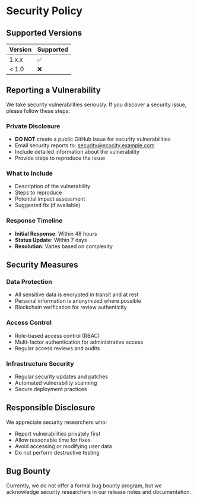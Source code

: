 # Security Policy

## Supported Versions

| Version | Supported          |
| ------- | ------------------ |
| 1.x.x   | :white_check_mark: |
| < 1.0   | :x:                |

## Reporting a Vulnerability

We take security vulnerabilities seriously. If you discover a security issue, please follow these steps:

### Private Disclosure
- **DO NOT** create a public GitHub issue for security vulnerabilities
- Email security reports to: security@ecocity.example.com
- Include detailed information about the vulnerability
- Provide steps to reproduce the issue

### What to Include
- Description of the vulnerability
- Steps to reproduce
- Potential impact assessment
- Suggested fix (if available)

### Response Timeline
- **Initial Response**: Within 48 hours
- **Status Update**: Within 7 days
- **Resolution**: Varies based on complexity

## Security Measures

### Data Protection
- All sensitive data is encrypted in transit and at rest
- Personal information is anonymized where possible
- Blockchain verification for review authenticity

### Access Control
- Role-based access control (RBAC)
- Multi-factor authentication for administrative access
- Regular access reviews and audits

### Infrastructure Security
- Regular security updates and patches
- Automated vulnerability scanning
- Secure deployment practices

## Responsible Disclosure

We appreciate security researchers who:
- Report vulnerabilities privately first
- Allow reasonable time for fixes
- Avoid accessing or modifying user data
- Do not perform destructive testing

## Bug Bounty

Currently, we do not offer a formal bug bounty program, but we acknowledge security researchers in our release notes and documentation. 
